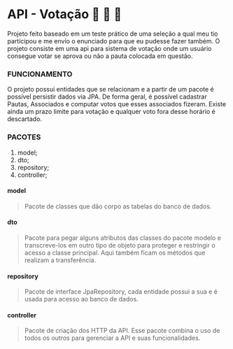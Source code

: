 # API - Votação :man: :woman: :e-mail:



Projeto feito baseado em um teste prático de uma seleção a qual meu tio participou e me envio o enunciado para que eu pudesse fazer também. O projeto consiste em uma api para sistema de votação onde um usuário consegue votar se aprova ou não a pauta colocada em questão.



### FUNCIONAMENTO



O projeto possui entidades que se relacionam e a partir de um pacote é possível persistir dados via JPA. De forma geral, é possível cadastrar Pautas, Associados e computar votos que esses associados fizeram. Existe ainda um prazo limite para votação e qualquer voto fora desse horário é descartado.



### PACOTES



1. model;
2. dto;
3. repository;
4. controller;



#### model

> Pacote de classes que dão corpo as tabelas do banco de dados.



#### dto

> Pacote para pegar alguns atributos das classes do pacote modelo e transcreve-los em outro tipo de objeto para proteger e restringir o acesso a classe principal. Aqui também ficam os métodos que realizam a transferência.



#### repository

> Pacote de interface JpaRepository, cada entidade possui a sua e é usada para acesso ao banco de dados.



#### controller

> Pacote de criação dos HTTP da API. Esse pacote combina o uso de todos os outros para gerenciar a API e suas funcionalidades.